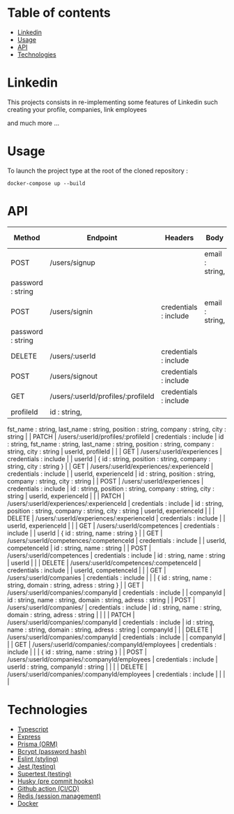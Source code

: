 <!-- START doctoc generated TOC please keep comment here to allow auto update -->
<!-- DON'T EDIT THIS SECTION, INSTEAD RE-RUN doctoc TO UPDATE -->
# Table of contents

- [Linkedin](#linkedin)
- [Usage](#usage)
- [API](#api)
- [Technologies](#technologies)

<!-- END doctoc generated TOC please keep comment here to allow auto update -->

# Linkedin

This projects consists in re-implementing some features of Linkedin such creating your profile, companies, link employees

and much more ...

# Usage

To launch the project type at the root of the cloned repository :

`docker-compose up --build`

# API

| Method | Endpoint | Headers | Body | Query params | Response |
| --- | --- | --- | --- | --- | --- |
| POST | /users/signup |  | email : string,
password : string |  |  |
| POST | /users/signin | credentials : include | email : string,
password : string |  |  |
| DELETE | /users/:userId | credentials : include |  | userId |  |
| POST | /users/signout | credentials : include |  |  |  |
| GET | /users/:userId/profiles/:profileId | credentials : include |  | userId,
profileId | id : string,
fst_name : string,
last_name : string,
position : string,
company : string,
city : string |
| PATCH | /users/:userId/profiles/:profileId | credentials : include | id : string,
fst_name : string,
last_name : string,
position : string,
company : string,
city : string | userId,
profileId |  |
| GET | /users/:userId/experiences | credentials : include |  | userId | {
  id : string,
  position : string,
  company : string,
  city : string
} |
| GET | /users/:userId/experiences/:experienceId | credentials : include |  | userId,
experienceId | id : string,
position : string,
company : string,
city : string |
| POST | /users/:userId/experiences | credentials : include | id : string,
position : string,
company : string,
city : string | userId,
experienceId |  |
| PATCH | /users/:userId/experiences/:experienceId | credentials : include | id : string,
position : string,
company : string,
city : string | userId,
experienceId |  |
| DELETE | /users/:userId/experiences/:experienceId | credentials : include |  | userId,
experienceId |  |
| GET | /users/:userId/competences | credentials : include |  | userId | {
  id : string,
  name : string
} |
| GET | /users/:userId/competences/:competenceId | credentials : include |  | userId,
competenceId | id : string,
name : string |
| POST | /users/:userId/competences | credentials : include | id : string,
name : string | userId |  |
| DELETE | /users/:userId/competences/:competenceId | credentials : include |  | userId,
competenceId |  |
| GET | /users/:userId/companies | credentials : include |  |  | {
  id : string,
  name : string,
  domain : string,
  adress : string
} |
| GET | /users/:userId/companies/:companyId | credentials : include |  | companyId | id : string,
name : string,
domain : string,
adress : string |
| POST | /users/:userId/companies/ | credentials : include | id : string,
name : string,
domain : string,
adress : string |  |  |
| PATCH | /users/:userId/companies/:companyId | credentials : include | id : string,
name : string,
domain : string,
adress : string | companyId |  |
| DELETE | /users/:userId/companies/:companyId | credentials : include |  | companyId |  |
| GET | /users/:userId/companies/:companyId/employees | credentials : include |  |  | {
  id : string,
  name : string
} |
| POST  | /users/:userId/companies/:companyId/employees | credentials : include | userId : string,
companyId : string |  |  |
| DELETE | /users/:userId/companies/:companyId/employees | credentials : include |  |  |  |

# Technologies

 - [Typescript](https://www.typescriptlang.org/)
 - [Express](https://expressjs.com/)
 - [Prisma (ORM)](https://www.prisma.io/)
 - [Bcrypt (password hash)](https://www.npmjs.com/package/bcrypt)
 - [Eslint (styling)](https://eslint.org/)
 - [Jest (testing)](https://jestjs.io/)
 - [Supertest (testing)](https://www.npmjs.com/package/supertest)
 - [Husky (pre commit hooks)](https://typicode.github.io/husky/#/)
 - [Github action (CI/CD)](https://github.com/features/actions)
 - [Redis (session management)](https://redis.io/)
 - [Docker](https://www.docker.com/)

